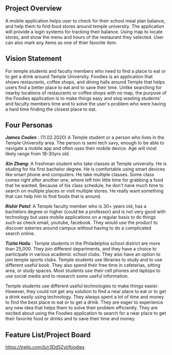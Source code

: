## Project Overview ## 
A mobile application helps user to check for their school meal plan balance, and help them to find food stores around temple university. The application will provide a login systems for tracking their balance. Using map to locate stores, and show the menu and hours of the restaurant they selected. User can also mark any items as one of thier favorite item. 

## Vision Statement ##
For temple students and faculty members who need to find a place to eat or to get a drink around Temple University. Foodies is an application that shows restaurants, coffee shops, and dining halls around Temple that helps users find a better place to eat and to save their time. Unlike searching for nearby locations of restaurants or coffee shops with no map, the purpose of the Foodies application is to make things easy and stop wasting students' and faculty members time and to solve the user's problem who were having a hard time finding the closest place to eat.

## Four Personas ##

***James Coolen*** : (11.02.2020) A Temple student or a person who lives in the Temple University area. The person is semi tech savy, enough to be able to navigate a mobile app and often uses their mobile device. Age will most likely range from 18-30yrs old. 

***Xin Zhang***: A freshman student who take classes at Temple university. He is studing for his first bachelor degree. He is comfortable using smart devices like smart phone and computers. He take multiple classes. Some class comes right after another one, where left him little time for grabbing a food that he wanted. Because of his class schedule, he don't have much time to search on multiple places or visit multiple stores. He really want something that can help him to find foods that is around.  

***Rishir Patel***: A Temple faculty member who is 30+ years old, has a bachelors degree or higher (could be a professor) and is not very good with technology but uses mobile applications on a regular basis to do things such as check email, youtube, facebook. They would use the product to discover eateries around campus without having to do a complicated search online.

***Tizita Hailu*** : Temple students in the Philadelphia school district are more than 25,000. They join different departments, and they have a choice to participate in various academic school clubs. They also have an option to join temple sports clubs. Temple students use libraries to study and to use different useful book. They also spend their free time in cafeterias, sitting area, or study spaces. Most students use their cell phones and laptops to use social media and to research some useful information.

Temple students use different useful technologies to make things easier. However, they could not get any solution to find a near place to eat or to get a drink easily using technology. They always spent a lot of time and money to find the best place to eat or to get a drink. They are eager to experience any new idea that helps them to solve their problem efficiently. They are excited about using the Foodies application to search for a near place to get their favorite food or drinks and to save their time and money. 


## Feature List/Project Board ##
https://trello.com/b/r3Dd5ZyI/foodies
